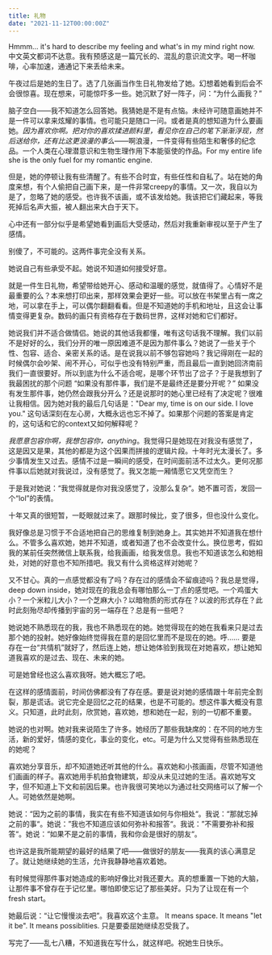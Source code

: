 ```yaml
---
title: 礼物
date: "2021-11-12T00:00:00Z"
---
```


Hmmm... it's hard to describe my feeling and what's in my mind right now. 中文英文都词不达意。我有预感这是一篇冗长的、混乱的意识流文字。喝一杯咖啡，心率加速，通通记下来丢给未来。

午夜过后是她的生日了。选了几张画当作生日礼物发给了她。幻想着她看到后会不会很惊喜。现在想来，可能惊吓多一些。她沉默了好一阵子，问：“为什么画我？”

脑子空白——我不知道怎么回答她。我猜她是不是有点恼。未经许可随意画她并不是一件可以拿来炫耀的事情。也可能只是随口一问。或者是真的想知道为什么要画她。_因为喜欢你啊。把对你的喜欢揉进颜料里，看见你在自己的笔下渐渐浮现，然后送给你，还有比这更浪漫的事么_——啊浪漫，一件变得有些陌生和奢侈的纪念品。一个人类在心理潜意识和生物生理作用下本能驱使的作品。For my entire life she is the only fuel for my romantic engine. 

但是，她的停顿让我有些清醒了。有些不合时宜，有些任性和自私了。站在她的角度来想，有个人偷把自己画下来，是一件非常creepy的事情。又一次，我自以为是了，忽略了她的感受。也许我不该画，或不该发给她。我该把它们藏起来，等我死掉后名声大振，被人翻出来大白于天下。

心中还有一部分似乎是希望她看到画后大受感动，然后对我重新审视以至于产生了感情。

别傻了，不可能的。这两件事完全没有关系。

她说自己有些承受不起。她说不知道如何接受好意。

就是一件生日礼物，希望带给她开心、感动和温暖的感觉，就值得了。心情好不是最重要的么？本来想打印出来，那样效果会更好一些。可以放在书架里占有一席之地，可以拿在手上，可以偶尔翻翻看看。但是不知道她的手机和地址，且这会让事情变得更复杂。数码的画只有资格存在于数码世界，这样对她和它们都好。

她说我们并不适合做情侣。她说的其他话我都懂，唯有这句话我不理解。我们以前不是好好的么，我们分开的唯一原因难道不是因为那件事么？她说了一些关于个性、包容、适合、亲密关系的话。是在说我以前不够包容她吗？我记得刚在一起的时候偶尔会吵架、闹不开心，可似乎也没有特别严重，而且最后一直到她回济南前我们一直很要好。所以到底为什么不适合呢，是哪个环节出了岔子？于是我想到了我最困扰的那个问题 “如果没有那件事，我们是不是最终还是要分开呢？” 如果没有发生那件事，她仍然会跟我分开么？还是说那时的她心里已经有了决定呢？很难让我相信。因为她对我的最后几句话是："Dear my, time is on our side. I love you." 这句话深刻在左心房，大概永远也忘不掉了。如果那个问题的答案是肯定的，这句话和它的context又如何解释呢？

_我愿意包容你啊，我想包容你，anything_。我觉得只是她现在对我没有感觉了，这是因又是果，其他的都是为这个因果而拼接的逻辑片段。十年时光太漫长了。多少事情发生又过去。感情不过是一瞬间的感受，在时间面前活不过太久。更何况那件事以后她就对我说过，没有感觉了。我又怎能一厢情愿它又凭空而生？

于是我对她说：“我觉得就是你对我没感觉了，没那么复杂“。她不置可否，发回一个“lol”的表情。

十年又真的很短暂，一眨眼就过来了。跟那时候比，变了很多，但也没什么变化。

我好像总是习惯于不合适地把自己的思维复制到她身上。其实她并不知道我在想什么。不管多么喜欢她，她并不知道，或者知道了也不会改变什么。换位思考，假如我的某前任突然微信上联系我，给我画画，给我发信息。我也不知道该怎么和她相处，对她的好意也不知所措吧。我又有什么资格这样对她呢？

又不甘心。真的一点感觉都没有了吗？存在过的感情会不留痕迹吗？我总是觉得，deep down inside，她对现在的我总会有哪怕那么一丁点的感觉吧。一个鸡蛋大小？一个米粒儿大小？一个芝麻大小？以暗物质的形式存在？以波的形式存在？此时此刻殆尽却传播到宇宙的另一端存在？总是有一些吧？

她说她不熟悉现在的我，我也不熟悉现在的她。她觉得现在的她在我看来只是过去那个她的投射。她好像始终觉得我在意的是回忆里而不是现在的她。呼…… 要是存在一台“共情机”就好了，然后连上她，想让她体验到我现在对她喜欢，想让她知道我喜欢的是过去、现在、未来的她。

可是她曾经也这么喜欢我呀。她大概忘了吧。

在这样的感情面前，时间仿佛都没有了存在感。要是说对她的感情跟十年前完全割裂，那是谎话。说它完全是回忆之花的结果，也是不可能的。想这件事大概没有意义。只知道，此时此刻，欣赏她，喜欢她，想和她在一起，别的一切都不重要。

她说的也对啊。她对我来说陌生了许多。她经历了那些我缺席的：在不同的地方生活，新的爱好，情感的变化，事业的变化，etc。可是为什么又觉得有些熟悉现在的她呢？

喜欢她分享音乐，却不知道她还听其他的什么。喜欢她和小孩画画，尽管不知道他们画画的样子。喜欢她用手机拍食物建筑，却没从未见过她的生活。喜欢她写文字，但不知道上下文和前因后果。也许我很可笑地以为通过社交网络可以了解一个人。可她依然是她啊。

她说：“因为之前的事情，我实在有些不知道该如何与你相处“。我说：“那就忘掉之前的事“。她说：”我也不知道应该如何弥补和报答“。我说：”不需要弥补和报答“。她说：“如果不是之前的事情，我和你会是很好的朋友“。

也许这是我所能期望的最好的结果了吧——做很好的朋友——我真的该心满意足了。就让她继续她的生活，允许我静静地喜欢着她。

有时候觉得那件事对她造成的影响好像比对我还要大。真的想重置一下她的大脑，让那件事不曾存在于记忆里。哪怕即使忘记了那些美好。只为了让现在有一个fresh start。

她最后说：“让它慢慢淡去吧”。我喜欢这个主意。 It means space. It means "let it be". It means possiblities. 只是要委屈她继续忍受我了。

写完了——乱七八糟，不知道我在写什么，就这样吧。祝她生日快乐。
